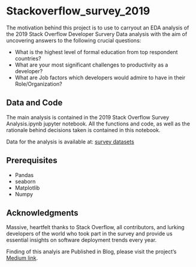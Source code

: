# Stackoverflow_survey_2019

The motivation behind this project is to use to carryout an EDA analysis of the 2019 Stack Overflow Developer Survery Data analysis with the aim of uncovering answers to the following crucial questions:
* What is the highest level of formal education from top respondent countries?
* What are your most significant challenges to productivity as a developer?
* What are Job factors which developers would admire to have in their Role/Organization?

## Data and Code

The main analysis is contained in the 2019 Stack Overflow Survey Analysis.ipynb jupyter notebook. All the functions and code, as well as the rationale behind decisions taken is contained in this notebook.

Data for the analysis is available at: [survey datasets](https://insights.stackoverflow.com/survey)

## Prerequisites

* Pandas
* seaborn
* Matplotlib
* Numpy

## Acknowledgments

Massive, heartfelt thanks to Stack Overflow, all contributors, and lurking developers of the world who took part in the survey and provide us essential insights on software deployment trends every year.

Finding of this analyis are Published in Blog, please visit the project’s [Medium link](https://medium.com/@dev.asp.myyoga/interesting-trends-have-seen-on-stack-overflow-survey-2019-828c0b50eb43).


